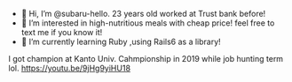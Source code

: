 - 👋 Hi, I’m @subaru-hello. 23 years old worked at Trust bank before!
- 👀 I’m interested in high-nutritious meals with cheap price! feel free to text me if you know it!
- 🌱 I’m currently learning Ruby ,using Rails6 as a library! 

I got champion at Kanto Univ. Cahmpionship in 2019 while job hunting term lol.
https://youtu.be/9jHg9yiHU18
<!---
subaru-hello/subaru-hello is a ✨ special ✨ repository because its `README.md` (this file) appears on your GitHub profile.
You can click the Preview link to take a look at your changes.
--->
